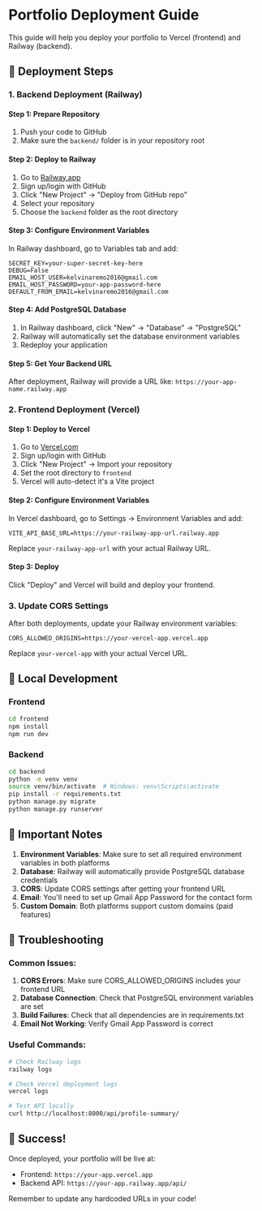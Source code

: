 # Portfolio Deployment Guide

This guide will help you deploy your portfolio to Vercel (frontend) and Railway (backend).

## 🚀 Deployment Steps

### 1. Backend Deployment (Railway)

#### Step 1: Prepare Repository
1. Push your code to GitHub
2. Make sure the `backend/` folder is in your repository root

#### Step 2: Deploy to Railway
1. Go to [Railway.app](https://railway.app)
2. Sign up/login with GitHub
3. Click "New Project" → "Deploy from GitHub repo"
4. Select your repository
5. Choose the `backend` folder as the root directory

#### Step 3: Configure Environment Variables
In Railway dashboard, go to Variables tab and add:

```
SECRET_KEY=your-super-secret-key-here
DEBUG=False
EMAIL_HOST_USER=kelvinaremo2016@gmail.com
EMAIL_HOST_PASSWORD=your-app-password-here
DEFAULT_FROM_EMAIL=kelvinaremo2016@gmail.com
```

#### Step 4: Add PostgreSQL Database
1. In Railway dashboard, click "New" → "Database" → "PostgreSQL"
2. Railway will automatically set the database environment variables
3. Redeploy your application

#### Step 5: Get Your Backend URL
After deployment, Railway will provide a URL like: `https://your-app-name.railway.app`

### 2. Frontend Deployment (Vercel)

#### Step 1: Deploy to Vercel
1. Go to [Vercel.com](https://vercel.com)
2. Sign up/login with GitHub
3. Click "New Project" → Import your repository
4. Set the root directory to `frontend`
5. Vercel will auto-detect it's a Vite project

#### Step 2: Configure Environment Variables
In Vercel dashboard, go to Settings → Environment Variables and add:

```
VITE_API_BASE_URL=https://your-railway-app-url.railway.app
```

Replace `your-railway-app-url` with your actual Railway URL.

#### Step 3: Deploy
Click "Deploy" and Vercel will build and deploy your frontend.

### 3. Update CORS Settings

After both deployments, update your Railway environment variables:

```
CORS_ALLOWED_ORIGINS=https://your-vercel-app.vercel.app
```

Replace `your-vercel-app` with your actual Vercel URL.

## 🔧 Local Development

### Frontend
```bash
cd frontend
npm install
npm run dev
```

### Backend
```bash
cd backend
python -m venv venv
source venv/bin/activate  # Windows: venv\Scripts\activate
pip install -r requirements.txt
python manage.py migrate
python manage.py runserver
```

## 📝 Important Notes

1. **Environment Variables**: Make sure to set all required environment variables in both platforms
2. **Database**: Railway will automatically provide PostgreSQL database credentials
3. **CORS**: Update CORS settings after getting your frontend URL
4. **Email**: You'll need to set up Gmail App Password for the contact form
5. **Custom Domain**: Both platforms support custom domains (paid features)

## 🐛 Troubleshooting

### Common Issues:
1. **CORS Errors**: Make sure CORS_ALLOWED_ORIGINS includes your frontend URL
2. **Database Connection**: Check that PostgreSQL environment variables are set
3. **Build Failures**: Check that all dependencies are in requirements.txt
4. **Email Not Working**: Verify Gmail App Password is correct

### Useful Commands:
```bash
# Check Railway logs
railway logs

# Check Vercel deployment logs
vercel logs

# Test API locally
curl http://localhost:8000/api/profile-summary/
```

## 🎉 Success!

Once deployed, your portfolio will be live at:
- Frontend: `https://your-app.vercel.app`
- Backend API: `https://your-app.railway.app/api/`

Remember to update any hardcoded URLs in your code!
